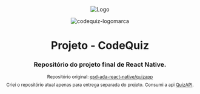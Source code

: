 <div align="center">

![Logo](https://lms-ada-assets.s3.sa-east-1.amazonaws.com/logo_text.svg)

![codequiz-logomarca](https://github.com/tamigld/codequiz/assets/127408948/1f8d5418-2e61-4190-9301-d8db1d853b60)

# Projeto - CodeQuiz

### Repositório do projeto final de React Native.
<sub>Repositório original: [qsd-ada-react-native/quizapp](https://github.com/tamigld/qsd-ada-react-native/tree/main/quizapp)</sub> <br>
<sub>Criei o repositório atual apenas para entrega separada do projeto.</sub>
<sub>Consumi a api [QuizAPI](https://quizapi.io/).</sub>
